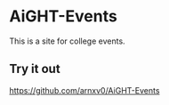 # AiGHT-Events
This is a site for college events.

## Try it out
https://github.com/arnxv0/AiGHT-Events
